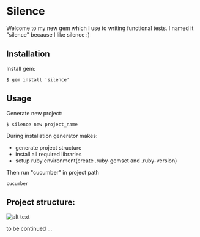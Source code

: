# Silence

Welcome to my new gem which I use to writing functional tests. I named it "silence" because I like silence :)

## Installation

Install gem:

    $ gem install 'silence'


## Usage

Generate new project:

    $ silence new project_name

During installation generator makes:

* generate project structure
* install all required libraries
* setup ruby environment(create .ruby-gemset and .ruby-version)

Then run "cucumber" in project path
    
    cucumber

## Project structure:
![alt text](https://pp.vk.me/c622822/v622822478/30db5/3aA1UIZ766M.jpg "Logo Title Text 1")

to be continued ...

